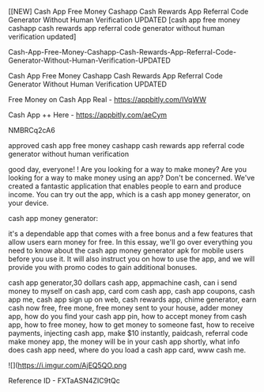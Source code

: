 [[NEW] Cash App Free Money Cashapp Cash Rewards App Referral Code Generator Without Human Verification UPDATED [cash app free money cashapp cash rewards app referral code generator without human verification updated]

Cash-App-Free-Money-Cashapp-Cash-Rewards-App-Referral-Code-Generator-Without-Human-Verification-UPDATED

Cash App Free Money Cashapp Cash Rewards App Referral Code Generator Without Human Verification UPDATED

Free Money on Cash App Real -  https://appbitly.com/IVqWW


Cash App ++ Here - https://appbitly.com/aeCym


NMBRCq2cA6

approved cash app free money cashapp cash rewards app referral code generator without human verification

good day, everyone! ! Are you looking for a way to make money? Are you looking for a way to make money using an app? Don't be concerned. We've created a fantastic application that enables people to earn and produce income. You can try out the app, which is a cash app money generator, on your device.

cash app money generator:

it's a dependable app that comes with a free bonus and a few features that allow users earn money for free. In this essay, we'll go over everything you need to know about the cash app money generator apk for mobile users before you use it. It will also instruct you on how to use the app, and we will provide you with promo codes to gain additional bonuses.

cash app generator,30 dollars cash app, appmachine cash, can i send money to myself on cash app, card com cash app, cash app coupons, cash app me, cash app sign up on web, cash rewards app, chime generator, earn cash now free, free mone, free money sent to your house, adder money app, how do you find your cash app pin, how to accept money from cash app, how to free money, how to get money to someone fast, how to receive payments, injecting cash app, make $10 instantly, paidcash, referral code make money app, the money will be in your cash app shortly, what info does cash app need, where do you load a cash app card, www cash me.

![](https://i.imgur.com/AjEQ5QO.png

Reference ID - FXTaASN4ZIC9tQc